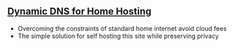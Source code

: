 ## [Dynamic DNS for Home Hosting](https://danielmarkjones.com/blogs/ddns)
* Overcoming the constraints of standard home internet avoid cloud fees
* The simple solution for self hosting this site while preserving privacy
